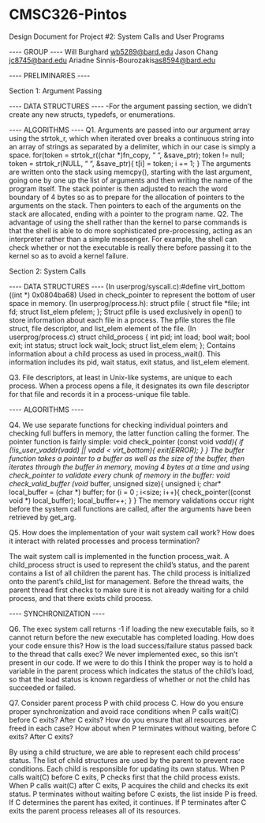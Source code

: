 # CMSC326-Pintos
Design Document for Project #2: System Calls and User Programs

---- GROUP ----
Will Burghard <wb5289@bard.edu>
Jason Chang <jc8745@bard.edu>
Ariadne Sinnis-Bourozakis<as8594@bard.edu>

---- PRELIMINARIES ----

Section 1: Argument Passing

---- DATA STRUCTURES ----
-For the argument passing section, we didn’t create any new structs, typedefs, or enumerations.

---- ALGORITHMS ----
Q1. Arguments are passed into our argument array using the strtok_r, which when iterated over breaks a continuous string into an array of strings as separated by a delimiter, which in our case is simply a space.
for(token = strtok_r((char *)fn_copy, “ “, &save_ptr); token != null; token = strtok_r(NULL, “ “, &save_ptr){
t[i] = token;
i += 1;
}
The arguments are written onto the stack using memcpy(), starting with the last argument, going one by one up the list of arguments and then writing the name of the program itself. 
The stack pointer is then adjusted to reach the word boundary of 4 bytes so as to prepare for the allocation of pointers to the arguments on the stack. Then pointers to each of the arguments on the stack are allocated, ending with a pointer to the program name.
Q2. The advantage of using the shell rather than the kernel to parse commands is that the shell is able to do more sophisticated pre-processing, acting as an interpreter rather than a simple messenger. For example, the shell can check whether or not the executable is really there before passing it to the kernel so as to avoid a kernel failure.

Section 2: System Calls

---- DATA STRUCTURES ----
(In userprog/syscall.c):#define virt_bottom ((int *) 0x0804ba68)
Used in check_pointer to represent the bottom of user space in memory.
(In userprog/process.h): struct pfile {
                          struct file *file;
                          int fd;
                          struct list_elem pfelem;
                          };
Struct pfile is used exclusively in open() to store information about each file in a process. The pfile stores the file struct, file descriptor, and list_elem element of the file.
(In userprog/process.c) struct child_process {
  				int pid;
                        int load; 
  				bool wait;
  				bool exit;
  				int status;
		            struct lock wait_lock; 
  				struct list_elem elem;
};
Contains information about a child process as used in process_wait(). This information includes its pid, wait status, exit status, and list_elem element.

Q3. File descriptors, at least in Unix-like systems, are unique to each process. When a process opens a file, it designates its own file descriptor for that file and records it in a process-unique file table.

---- ALGORITHMS ----

Q4. We use separate functions for checking individual pointers and checking full buffers in memory, the latter function calling the former. The pointer function is fairly simple:
void check_pointer (const void *vadd){
    if (!is_user_vaddr(vadd) || vadd < virt_bottom){
   	 exit(ERROR);
    }
}
The buffer function takes a pointer to a buffer as well as the size of the buffer, then iterates through the buffer in memory, moving 4 bytes at a time and using check_pointer to validate every chunk of memory in the buffer:
void check_valid_buffer (void* buffer, unsigned size){
    unsigned i;
    char* local_buffer = (char *) buffer;
    for (i = 0 ; i<size; i++){
   	 check_pointer((const void *) local_buffer);
   	 local_buffer++;
    }
}
The memory validations occur right before the system call functions are called, after the arguments have been retrieved by get_arg.

Q5. How does the implementation of your wait system call work?  How does it interact with related processes and process termination?

The wait system call is implemented in the function process_wait. A child_process struct is used to represent the child’s status, and the parent contains a list of all children the parent has. The child process is initialized onto the parent’s child_list for management. Before the thread waits, the parent thread first checks to make sure it is not already waiting for a child process, and that there exists child process.

---- SYNCHRONIZATION ----

Q6. The exec system call returns -1 if loading the new executable
fails, so it cannot return before the new executable has completed loading.  How does your code ensure this?  How is the load success/failure status passed back to the thread that calls exec?
We never implemented exec, so this isn’t present in our code. If we were to do this I think the proper way is to hold a variable in the parent process which indicates the status of the child’s load, so that the load status is known regardless of whether or not the child has succeeded or failed.

 Q7. Consider parent process P with child process C.  How do you  ensure proper synchronization and avoid race conditions when P calls wait(C) before C exits?  After C exits?  How do you ensure that all resources are freed in each case?  How about when P terminates without waiting, before C exits?  After C exits?

By using a child structure, we are able to represent each child process’ status. The list of child structures are used by the parent to prevent race conditions. Each child is responsible for updating its own status.
When P calls wait(C) before C exits, P checks first that the child process exists. 
When P calls wait(C) after C exits, P acquires the child and checks its exit status.
P terminates without waiting before C exists, the list inside P is freed. If C determines the parent has exited, it continues.
If P terminates after C exits the parent process releases all of its resources.




